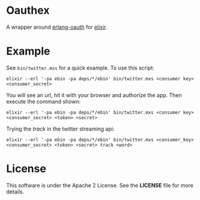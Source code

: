 # Oauthex
A wrapper around [erlang-oauth](https://github.com/tim/erlang-oauth) for [elixir](http://elixir-lang.org/).

# Example
See `bin/twitter.mxs` for a quick example. To use this script:

    elixir --erl '-pa ebin -pa deps/*/ebin' bin/twitter.mxs <consumer key> <consumer_secret>

You will see an url, hit it with your browser and authorize the app. Then execute
the command shown:

    elixir --erl '-pa ebin -pa deps/*/ebin' bin/twitter.mxs <consumer key> <consumer_secret> <token> <secret>

Trying the *track* in the twitter streaming api:

    elixir --erl '-pa ebin -pa deps/*/ebin' bin/twitter.mxs <consumer_key> <consumer_secret> <token> <secret> track <word>

# License
This software is under the Apache 2 License. See the **LICENSE** file for more details.

